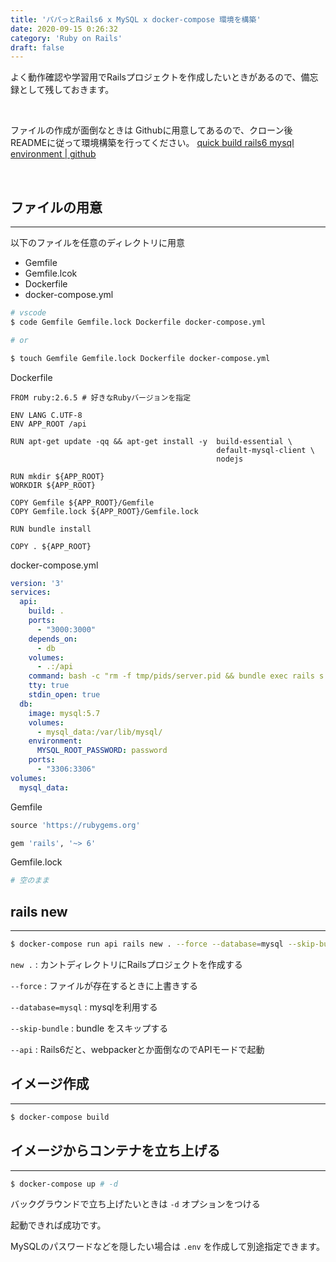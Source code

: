 ```yaml
---
title: 'パパっとRails6 x MySQL x docker-compose 環境を構築'
date: 2020-09-15 0:26:32
category: 'Ruby on Rails'
draft: false
---
```


よく動作確認や学習用でRailsプロジェクトを作成したいときがあるので、備忘録として残しておきます。

<br>

ファイルの作成が面倒なときは Githubに用意してあるので、クローン後READMEに従って環境構築を行ってください。
[quick build rails6 mysql environment | github](https://github.com/Ryutaro95/quick_build_rails6_mysql_envronment/tree/master)


<br>

## ファイルの用意

---

以下のファイルを任意のディレクトリに用意

- Gemfile
- Gemfile.lcok
- Dockerfile
- docker-compose.yml

```bash
# vscode
$ code Gemfile Gemfile.lock Dockerfile docker-compose.yml

# or

$ touch Gemfile Gemfile.lock Dockerfile docker-compose.yml
```

Dockerfile

```docker
FROM ruby:2.6.5 # 好きなRubyバージョンを指定

ENV LANG C.UTF-8
ENV APP_ROOT /api

RUN apt-get update -qq && apt-get install -y  build-essential \
                                              default-mysql-client \
                                              nodejs

RUN mkdir ${APP_ROOT}
WORKDIR ${APP_ROOT}

COPY Gemfile ${APP_ROOT}/Gemfile
COPY Gemfile.lock ${APP_ROOT}/Gemfile.lock

RUN bundle install

COPY . ${APP_ROOT}
```

docker-compose.yml

```yaml
version: '3'
services:
  api:
    build: .
    ports:
      - "3000:3000"
    depends_on:
      - db
    volumes:
      - .:/api
    command: bash -c "rm -f tmp/pids/server.pid && bundle exec rails s -p 3000 -b '0.0.0.0'"
    tty: true
    stdin_open: true
  db:
    image: mysql:5.7
    volumes:
      - mysql_data:/var/lib/mysql/
    environment:
      MYSQL_ROOT_PASSWORD: password
    ports:
      - "3306:3306"
volumes:
  mysql_data:
```

Gemfile

```ruby
source 'https://rubygems.org'

gem 'rails', '~> 6'
```

Gemfile.lock

```ruby
# 空のまま
```

## rails new

---

```bash
$ docker-compose run api rails new . --force --database=mysql --skip-bundle --api
```

`new .` : カントディレクトリにRailsプロジェクトを作成する

`--force` : ファイルが存在するときに上書きする

`--database=mysql` : mysqlを利用する

`--skip-bundle` : bundle をスキップする

`--api` : Rails6だと、webpackerとか面倒なのでAPIモードで起動

## イメージ作成

---

```bash
$ docker-compose build
```

## イメージからコンテナを立ち上げる

---

```bash
$ docker-compose up # -d
```

バックグラウンドで立ち上げたいときは `-d` オプションをつける

起動できれば成功です。

MySQLのパスワードなどを隠したい場合は `.env` を作成して別途指定できます。